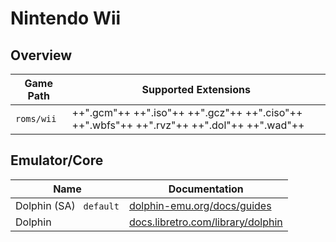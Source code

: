 # Nintendo Wii

## Overview

| Game Path | Supported Extensions |
| --- | --- |
| `roms/wii` | ++".gcm"++ ++".iso"++ ++".gcz"++ ++".ciso"++ ++".wbfs"++ ++".rvz"++ ++".dol"++ ++".wad"++ |

## Emulator/Core

| Name | Documentation |
| --- | --- |
| Dolphin (SA) &nbsp; `default` | [dolphin-emu.org/docs/guides](https://dolphin-emu.org/docs/guides/) |
| Dolphin | [docs.libretro.com/library/dolphin](https://docs.libretro.com/library/dolphin/) |